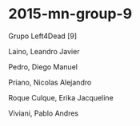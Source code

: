 # 2015-mn-group-9

Grupo Left4Dead [9]



Laino, Leandro Javier

Pedro, Diego Manuel

Priano, Nicolas Alejandro

Roque Culque, Erika Jacqueline

Viviani, Pablo Andres
